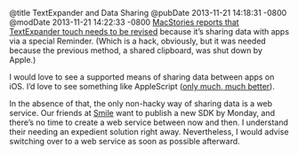 @title TextExpander and Data Sharing
@pubDate 2013-11-21 14:18:31 -0800
@modDate 2013-11-21 14:22:33 -0800
[MacStories reports that TextExpander touch needs to be revised](http://www.macstories.net/linked/textexpander-touch-to-be-revised-significantly-following-apple-rejection/) because it’s sharing data with apps via a special Reminder. (Which is a hack, obviously, but it was needed because the previous method, a shared clipboard, was shut down by Apple.)

I would love to see a supported means of sharing data between apps on iOS. I’d love to see something like AppleScript ([only much, much better](http://www.youtube.com/watch?v=O2A_nW6E5aQ)).

In the absence of that, the only non-hacky way of sharing data is a web service. Our friends at [Smile](http://www.smilesoftware.com/) want to publish a new SDK by Monday, and there’s no time to create a web service between now and then. I understand their needing an expedient solution right away. Nevertheless, I would advise switching over to a web service as soon as possible afterward.

